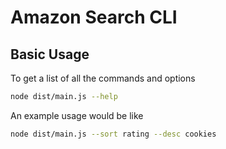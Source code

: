 # Amazon Search CLI

## Basic Usage

To get a list of all the commands and options

```bash
node dist/main.js --help
```

An example usage would be like

```bash
node dist/main.js --sort rating --desc cookies
```